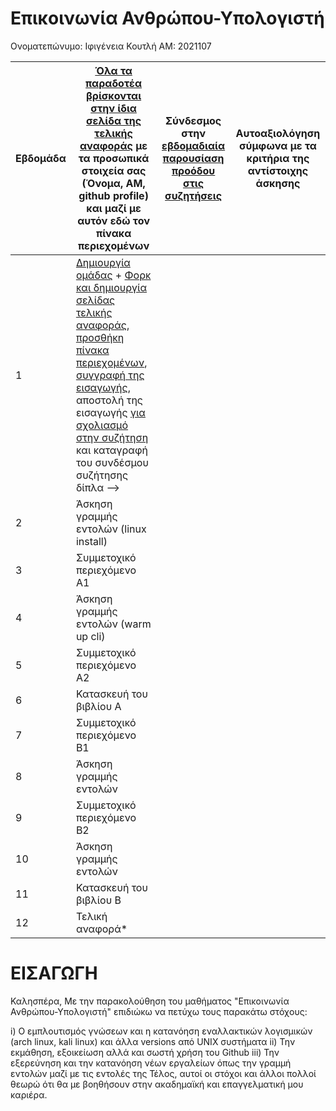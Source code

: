 # Επικοινωνία Ανθρώπου-Υπολογιστή

 Ονοματεπώνυμο: Ιφιγένεια Κουτλή
 ΑΜ: 2021107


| Εβδομάδα | [Όλα τα παραδοτέα βρίσκονται στην ίδια σελίδα της τελικής αναφοράς](https://courses-ionio.github.io/help/deliverables/) με τα προσωπικά στοιχεία σας (Όνομα, ΑΜ, github profile) και μαζί με αυτόν εδώ τον πίνακα περιεχομένων | Σύνδεσμος στην [εβδομαδιαία παρουσίαση προόδου στις συζητήσεις](https://github.com/courses-ionio/help/discussions/categories/show-and-tell) | Αυτοαξιολόγηση σύμφωνα με τα κριτήρια της αντίστοιχης άσκησης |
| --- | --- | --- | --- |
| 1 |  [Δημιουργία ομάδας](https://github.com/courses-ionio/hci/discussions/1794) + [Φορκ και δημιουργία σελίδας τελικής αναφοράς](https://courses-ionio.github.io/help/guide/), [προσθήκη πίνακα περιεχομένων](https://raw.githubusercontent.com/courses-ionio/hci/master/README.md), [συγγραφή της εισαγωγής](https://courses-ionio.github.io/help/intro/), αποστολή της εισαγωγής [για σχολιασμό στην συζήτηση](https://github.com/courses-ionio/help/discussions/categories/show-and-tell) και καταγραφή του συνδέσμου συζήτησης δίπλα --> | | |
| 2 | Άσκηση γραμμής εντολών (linux install) | | |
| 3 | Συμμετοχικό περιεχόμενο A1 | | |
| 4 | Άσκηση γραμμής εντολών (warm up cli) | | |
| 5 | Συμμετοχικό περιεχόμενο A2 | | |
| 6 | Κατασκευή του βιβλίου Α | | |
| 7 | Συμμετοχικό περιεχόμενο B1 | | |
| 8 | Άσκηση γραμμής εντολών | | |
| 9 | Συμμετοχικό περιεχόμενο B2 | | |
| 10 | Άσκηση γραμμής εντολών | | |
| 11 | Κατασκευή του βιβλίου Β | | |
| 12 | Τελική αναφορά* | | |

# ΕΙΣΑΓΩΓΗ

Καλησπέρα,
Με την παρακολούθηση του μαθήματος "Επικοινωνία Ανθρώπου-Υπολογιστή" επιδιώκω να πετύχω τους παρακάτω στόχους:

i) Ο εμπλουτισμός γνώσεων και η κατανόηση εναλλακτικών λογισμικών (arch linux, kali linux) και άλλα versions από UNIX συστήματα
ii) Την εκμάθηση, εξοικείωση αλλά και σωστή χρήση του Github
iii) Την εξερεύνηση και την κατανόηση νέων εργαλείων όπως την γραμμή εντολών μαζί με τις εντολές της
Τέλος, αυτοί οι στόχοι και άλλοι πολλοί θεωρώ ότι θα με βοηθήσουν στην ακαδημαϊκή και επαγγελματική μου καριέρα.
